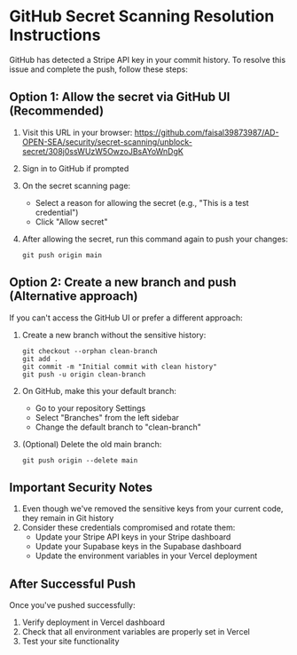 # GitHub Secret Scanning Resolution Instructions

GitHub has detected a Stripe API key in your commit history. To resolve this issue and complete the push, follow these steps:

## Option 1: Allow the secret via GitHub UI (Recommended)

1. Visit this URL in your browser:
   https://github.com/faisal39873987/AD-OPEN-SEA/security/secret-scanning/unblock-secret/308j0ssWUzW5OwzoJBsAYoWnDgK

2. Sign in to GitHub if prompted

3. On the secret scanning page:
   - Select a reason for allowing the secret (e.g., "This is a test credential")
   - Click "Allow secret"

4. After allowing the secret, run this command again to push your changes:
   ```
   git push origin main
   ```

## Option 2: Create a new branch and push (Alternative approach)

If you can't access the GitHub UI or prefer a different approach:

1. Create a new branch without the sensitive history:
   ```
   git checkout --orphan clean-branch
   git add .
   git commit -m "Initial commit with clean history"
   git push -u origin clean-branch
   ```

2. On GitHub, make this your default branch:
   - Go to your repository Settings
   - Select "Branches" from the left sidebar
   - Change the default branch to "clean-branch"

3. (Optional) Delete the old main branch:
   ```
   git push origin --delete main
   ```

## Important Security Notes

1. Even though we've removed the sensitive keys from your current code, they remain in Git history
2. Consider these credentials compromised and rotate them:
   - Update your Stripe API keys in your Stripe dashboard
   - Update your Supabase keys in the Supabase dashboard
   - Update the environment variables in your Vercel deployment

## After Successful Push

Once you've pushed successfully:

1. Verify deployment in Vercel dashboard
2. Check that all environment variables are properly set in Vercel
3. Test your site functionality

